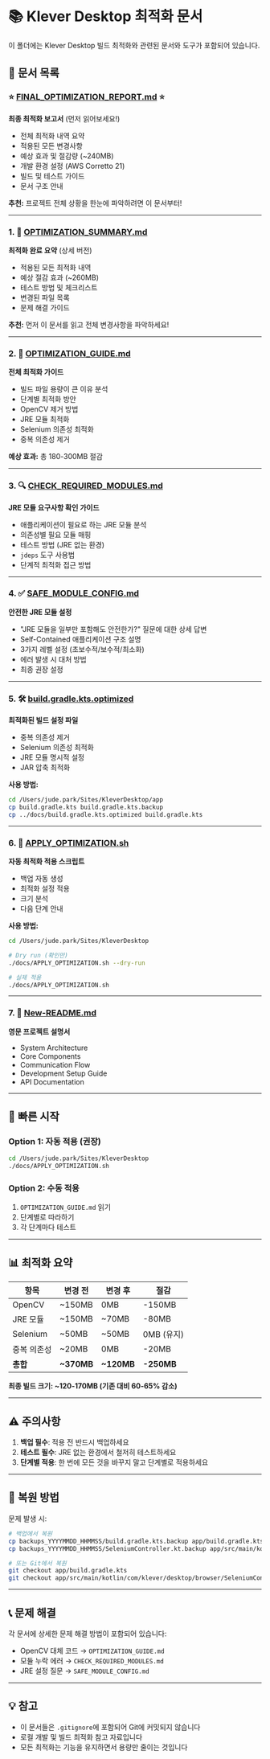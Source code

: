 # 📚 Klever Desktop 최적화 문서

이 폴더에는 Klever Desktop 빌드 최적화와 관련된 문서와 도구가 포함되어 있습니다.

## 📄 문서 목록

### ⭐ [FINAL_OPTIMIZATION_REPORT.md](./FINAL_OPTIMIZATION_REPORT.md) ⭐
**최종 최적화 보고서** (먼저 읽어보세요!)
- 전체 최적화 내역 요약
- 적용된 모든 변경사항
- 예상 효과 및 절감량 (~240MB)
- 개발 환경 설정 (AWS Corretto 21)
- 빌드 및 테스트 가이드
- 문서 구조 안내

**추천:** 프로젝트 전체 상황을 한눈에 파악하려면 이 문서부터!

---

### 1. 🎉 [OPTIMIZATION_SUMMARY.md](./OPTIMIZATION_SUMMARY.md)
**최적화 완료 요약** (상세 버전)
- 적용된 모든 최적화 내역
- 예상 절감 효과 (~260MB)
- 테스트 방법 및 체크리스트
- 변경된 파일 목록
- 문제 해결 가이드

**추천:** 먼저 이 문서를 읽고 전체 변경사항을 파악하세요!

---

### 2. 📖 [OPTIMIZATION_GUIDE.md](./OPTIMIZATION_GUIDE.md)
**전체 최적화 가이드**
- 빌드 파일 용량이 큰 이유 분석
- 단계별 최적화 방안
- OpenCV 제거 방법
- JRE 모듈 최적화
- Selenium 의존성 최적화
- 중복 의존성 제거

**예상 효과:** 총 180-300MB 절감

---

### 3. 🔍 [CHECK_REQUIRED_MODULES.md](./CHECK_REQUIRED_MODULES.md)
**JRE 모듈 요구사항 확인 가이드**
- 애플리케이션이 필요로 하는 JRE 모듈 분석
- 의존성별 필요 모듈 매핑
- 테스트 방법 (JRE 없는 환경)
- `jdeps` 도구 사용법
- 단계적 최적화 접근 방법

---

### 4. ✅ [SAFE_MODULE_CONFIG.md](./SAFE_MODULE_CONFIG.md)
**안전한 JRE 모듈 설정**
- "JRE 모듈을 일부만 포함해도 안전한가?" 질문에 대한 상세 답변
- Self-Contained 애플리케이션 구조 설명
- 3가지 레벨 설정 (초보수적/보수적/최소화)
- 에러 발생 시 대처 방법
- 최종 권장 설정

---

### 5. 🛠️ [build.gradle.kts.optimized](./build.gradle.kts.optimized)
**최적화된 빌드 설정 파일**
- 중복 의존성 제거
- Selenium 의존성 최적화
- JRE 모듈 명시적 설정
- JAR 압축 최적화

**사용 방법:**
```bash
cd /Users/jude.park/Sites/KleverDesktop/app
cp build.gradle.kts build.gradle.kts.backup
cp ../docs/build.gradle.kts.optimized build.gradle.kts
```

---

### 6. 🚀 [APPLY_OPTIMIZATION.sh](./APPLY_OPTIMIZATION.sh)
**자동 최적화 적용 스크립트**
- 백업 자동 생성
- 최적화 설정 적용
- 크기 분석
- 다음 단계 안내

**사용 방법:**
```bash
cd /Users/jude.park/Sites/KleverDesktop

# Dry run (확인만)
./docs/APPLY_OPTIMIZATION.sh --dry-run

# 실제 적용
./docs/APPLY_OPTIMIZATION.sh
```

---

### 7. 📖 [New-README.md](./New-README.md)
**영문 프로젝트 설명서**
- System Architecture
- Core Components
- Communication Flow
- Development Setup Guide
- API Documentation

---

## 🎯 빠른 시작

### Option 1: 자동 적용 (권장)
```bash
cd /Users/jude.park/Sites/KleverDesktop
./docs/APPLY_OPTIMIZATION.sh
```

### Option 2: 수동 적용
1. `OPTIMIZATION_GUIDE.md` 읽기
2. 단계별로 따라하기
3. 각 단계마다 테스트

---

## 📊 최적화 요약

| 항목 | 변경 전 | 변경 후 | 절감 |
|------|---------|---------|------|
| OpenCV | ~150MB | 0MB | -150MB |
| JRE 모듈 | ~150MB | ~70MB | -80MB |
| Selenium | ~50MB | ~50MB | 0MB (유지) |
| 중복 의존성 | ~20MB | 0MB | -20MB |
| **총합** | **~370MB** | **~120MB** | **-250MB** |

**최종 빌드 크기: ~120-170MB (기존 대비 60-65% 감소)**

---

## ⚠️ 주의사항

1. **백업 필수**: 적용 전 반드시 백업하세요
2. **테스트 필수**: JRE 없는 환경에서 철저히 테스트하세요
3. **단계별 적용**: 한 번에 모든 것을 바꾸지 말고 단계별로 적용하세요

---

## 🔄 복원 방법

문제 발생 시:
```bash
# 백업에서 복원
cp backups_YYYYMMDD_HHMMSS/build.gradle.kts.backup app/build.gradle.kts
cp backups_YYYYMMDD_HHMMSS/SeleniumController.kt.backup app/src/main/kotlin/com/klever/desktop/browser/SeleniumController.kt

# 또는 Git에서 복원
git checkout app/build.gradle.kts
git checkout app/src/main/kotlin/com/klever/desktop/browser/SeleniumController.kt
```

---

## 📞 문제 해결

각 문서에 상세한 문제 해결 방법이 포함되어 있습니다:
- OpenCV 대체 코드 → `OPTIMIZATION_GUIDE.md`
- 모듈 누락 에러 → `CHECK_REQUIRED_MODULES.md`
- JRE 설정 질문 → `SAFE_MODULE_CONFIG.md`

---

## 💡 참고

- 이 문서들은 `.gitignore`에 포함되어 Git에 커밋되지 않습니다
- 로컬 개발 및 빌드 최적화 참고 자료입니다
- 모든 최적화는 기능을 유지하면서 용량만 줄이는 것입니다

